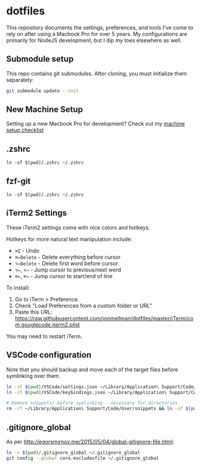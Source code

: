 # dotfiles

This repository documents the settings, preferences, and tools I've come to rely on after using a Macbook Pro for over 5 years. My configurations are primarily for NodeJS development, but I dip my toes elsewhere as well.

## Submodule setup

This repo contains git submodules. After cloning, you must initialize them separately:
```sh
git submodule update --init
```

## New Machine Setup

Setting up a new Macbook Pro for development? Check out my [machine setup checklist](NEW_MACHINE_SETUP.md)

## .zshrc
`ln -sf $(pwd)/.zshrc ~/.zshrc`

## fzf-git
`ln -sf $(pwd)/.zshrc ~/.zshrc`

## iTerm2 Settings

These iTerm2 settings come with nice colors and hotkeys.

Hotkeys for more natural text manipulation include:
* `⌘Z` - Undo
* `⌘←Delete` - Delete everything before cursor
* `⌥←Delete` - Delete first word before cursor
* `⌥←`, `⌥→`  - Jump cursor to previous/next word
* `⌘←`, `⌘→`  - Jump cursor to start/end of line

To install:
1. Go to iTerm > Preference.
2. Check "Load Preferences from a custom folder or URL"
3. Paste this URL: https://raw.githubusercontent.com/jonmellman/dotfiles/master/iTerm/com.googlecode.iterm2.plist

You may need to restart iTerm.

## VSCode configuration

Note that you should backup and move each of the target files before symlinking over them.

```sh
ln -sf $(pwd)/VSCode/settings.json ~/Library/Application\ Support/Code/User/settings.json
ln -sf $(pwd)/VSCode/keybindings.json ~/Library/Application\ Support/Code/User/keybindings.json

# Remove snippets/ before symlinking - necessary for directories.
rm -rf ~/Library/Application\ Support/Code/User/snippets && ln -sf $(pwd)/VSCode/snippets ~/Library/Application\ Support/Code/User/snippets
```

## .gitignore_global

As per http://egorsmirnov.me/2015/05/04/global-gitignore-file.html:

```sh
ln -s $(pwd)/.gitignore_global ~/.gitignore_global
git config --global core.excludesfile ~/.gitignore_global
```
